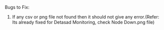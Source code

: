 Bugs to Fix:
1. If any csv or png file not found then it should not give any error.(Refer: Its already fixed for Detasad Monitoring, check Node Down.png file)